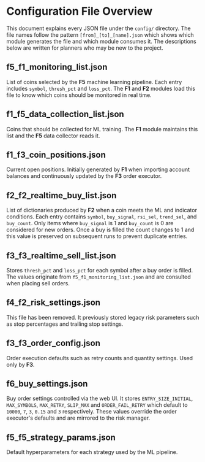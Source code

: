 # Configuration File Overview

This document explains every JSON file under the `config/` directory. The file names follow the pattern
`[from]_[to]_[name].json` which shows which module generates the file and which module consumes it.
The descriptions below are written for planners who may be new to the project.


## f5_f1_monitoring_list.json
List of coins selected by the **F5** machine learning pipeline. Each entry includes
`symbol`, `thresh_pct` and `loss_pct`. The **F1** and **F2** modules
load this file to know which coins should be monitored in real time.

## f1_f5_data_collection_list.json
Coins that should be collected for ML training. The **F1** module maintains this list and the
**F5** data collector reads it.


## f1_f3_coin_positions.json
Current open positions. Initially generated by **F1** when importing account balances
and continuously updated by the **F3** order executor.

## f2_f2_realtime_buy_list.json
List of dictionaries produced by **F2** when a coin meets the ML and indicator
conditions. Each entry contains `symbol`, `buy_signal`, `rsi_sel`, `trend_sel`,
and `buy_count`. Only items where `buy_signal` is 1 and `buy_count` is 0 are
considered for new orders. Once a buy is filled the count changes to 1 and this
value is preserved on subsequent runs to prevent duplicate entries.

## f3_f3_realtime_sell_list.json
Stores `thresh_pct` and `loss_pct` for each symbol after a buy order is filled.
The values originate from `f5_f1_monitoring_list.json` and are consulted when
placing sell orders.

## f4_f2_risk_settings.json
This file has been removed. It previously stored legacy risk parameters such as stop percentages and trailing stop settings.

## f3_f3_order_config.json
Order execution defaults such as retry counts and quantity settings. Used only by **F3**.

## f6_buy_settings.json
Buy order settings controlled via the web UI. It stores `ENTRY_SIZE_INITIAL`,
`MAX_SYMBOLS`, `MAX_RETRY`, `SLIP_MAX` and `ORDER_FAIL_RETRY` which default to
`10000`, `7`, `3`, `0.15` and `3` respectively. These values override the order
executor's defaults and are mirrored to the risk manager.
## f5_f5_strategy_params.json
Default hyperparameters for each strategy used by the ML pipeline.


